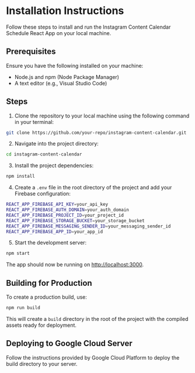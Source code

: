 # Installation Instructions

Follow these steps to install and run the Instagram Content Calendar Schedule React App on your local machine.

## Prerequisites

Ensure you have the following installed on your machine:

- Node.js and npm (Node Package Manager)
- A text editor (e.g., Visual Studio Code)

## Steps

1. Clone the repository to your local machine using the following command in your terminal:

```bash
git clone https://github.com/your-repo/instagram-content-calendar.git
```

2. Navigate into the project directory:

```bash
cd instagram-content-calendar
```

3. Install the project dependencies:

```bash
npm install
```

4. Create a `.env` file in the root directory of the project and add your Firebase configuration:

```bash
REACT_APP_FIREBASE_API_KEY=your_api_key
REACT_APP_FIREBASE_AUTH_DOMAIN=your_auth_domain
REACT_APP_FIREBASE_PROJECT_ID=your_project_id
REACT_APP_FIREBASE_STORAGE_BUCKET=your_storage_bucket
REACT_APP_FIREBASE_MESSAGING_SENDER_ID=your_messaging_sender_id
REACT_APP_FIREBASE_APP_ID=your_app_id
```

5. Start the development server:

```bash
npm start
```

The app should now be running on [http://localhost:3000](http://localhost:3000).

## Building for Production

To create a production build, use:

```bash
npm run build
```

This will create a `build` directory in the root of the project with the compiled assets ready for deployment.

## Deploying to Google Cloud Server

Follow the instructions provided by Google Cloud Platform to deploy the build directory to your server.